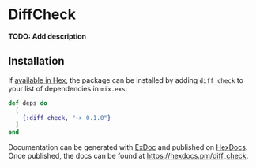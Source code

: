 # DiffCheck

**TODO: Add description**

## Installation

If [available in Hex](https://hex.pm/docs/publish), the package can be installed
by adding `diff_check` to your list of dependencies in `mix.exs`:

```elixir
def deps do
  [
    {:diff_check, "~> 0.1.0"}
  ]
end
```

Documentation can be generated with [ExDoc](https://github.com/elixir-lang/ex_doc)
and published on [HexDocs](https://hexdocs.pm). Once published, the docs can
be found at <https://hexdocs.pm/diff_check>.

